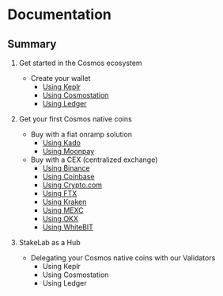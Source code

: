 # Documentation
## Summary
1. Get started in the Cosmos ecosystem
   - Create your wallet
     - [Using Keplr](https://github.com/StakeLab-Hub/Documentation/tree/main/Wallets/Keplr)
     - [Using Cosmostation](https://github.com/StakeLab-Hub/Documentation/tree/main/Wallets/Cosmostation)
     - [Using Ledger](https://github.com/StakeLab-Hub/Documentation/tree/main/Wallets/Ledger)
2. Get your first Cosmos native coins
   - Buy with a fiat onramp solution
     - [Using Kado](https://github.com/StakeLab-Hub/Documentation/tree/main/Onramp/Kado)
     - [Using Moonpay](https://github.com/StakeLab-Hub/Documentation/tree/main/Onramp/Moonpay)
   - Buy with a CEX (centralized exchange)
     - [Using Binance](https://github.com/StakeLab-Hub/Documentation/tree/main/CEX/Binance)
     - [Using Coinbase](https://github.com/StakeLab-Hub/Documentation/tree/main/CEX/Coinbase)
     - [Using Crypto.com](https://github.com/StakeLab-Hub/Documentation/tree/main/CEX/Crypto.com)
     - [Using FTX](https://github.com/StakeLab-Hub/Documentation/tree/main/CEX/FTX)
     - [Using Kraken](https://github.com/StakeLab-Hub/Documentation/tree/main/CEX/Kraken)
     - [Using MEXC](https://github.com/StakeLab-Hub/Documentation/tree/main/CEX/MEXC)
     - [Using OKX](https://github.com/StakeLab-Hub/Documentation/tree/main/CEX/OKX)
     - [Using WhiteBIT](https://github.com/StakeLab-Hub/Documentation/tree/main/CEX/WhiteBIT)

3. StakeLab as a Hub
   - Delegating your Cosmos native coins with our Validators
     - Using Keplr 
     - Using Cosmostation
     - Using Ledger
